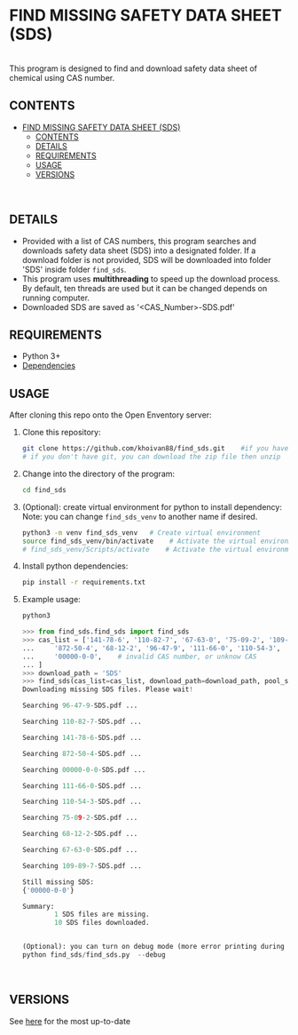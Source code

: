 # FIND MISSING SAFETY DATA SHEET (SDS) 
<br/>
This program is designed to find and download safety data sheet of chemical 
using CAS number.

<br/>


## CONTENTS
- [FIND MISSING SAFETY DATA SHEET (SDS)](#find-missing-safety-data-sheet-sds)
  - [CONTENTS](#contents)
  - [DETAILS](#details)
  - [REQUIREMENTS](#requirements)
  - [USAGE](#usage)
  - [VERSIONS](#versions)

<br/>

## DETAILS
- Provided with a list of CAS numbers, this program searches and downloads safety
data sheet (SDS) into a designated folder. If a download folder is not provided,
SDS will be downloaded into folder 'SDS' inside folder `find_sds`.
- This program uses **multithreading** to speed up the download process. By default,
ten threads are used but it can be changed depends on running computer.
- Downloaded SDS are saved as '<CAS_Number>-SDS.pdf'



## REQUIREMENTS

- Python 3+
- [Dependencies](requirements.txt)


## USAGE

After cloning this repo onto the Open Enventory server:

1. Clone this repository:
   
   ```bash
   git clone https://github.com/khoivan88/find_sds.git    #if you have git
   # if you don't have git, you can download the zip file then unzip
   ```

2. Change into the directory of the program:
   
   ```bash
   cd find_sds
   ```

3. (Optional): create virtual environment for python to install dependency:
   Note: you can change `find_sds_venv` to another name if desired.

   ```bash
   python3 -m venv find_sds_venv   # Create virtual environment
   source find_sds_venv/bin/activate    # Activate the virtual environment on Linux
   # find_sds_venv/Scripts/activate    # Activate the virtual environment on Windows
   ```

4. Install python dependencies:
   
   ```bash
   pip install -r requirements.txt
   ```

5. Example usage:
   
   ```bash
   python3
   ```

   ```python
   >>> from find_sds.find_sds import find_sds
   >>> cas_list = ['141-78-6', '110-82-7', '67-63-0', '75-09-2', '109-89-7',
   ...     '872-50-4', '68-12-2', '96-47-9', '111-66-0', '110-54-3',
   ...     '00000-0-0',    # invalid CAS number, or unknow CAS
   ... ]
   >>> download_path = 'SDS'
   >>> find_sds(cas_list=cas_list, download_path=download_path, pool_size=10)
   Downloading missing SDS files. Please wait!
   
   Searching 96-47-9-SDS.pdf ...
   
   Searching 110-82-7-SDS.pdf ...

   Searching 141-78-6-SDS.pdf ...

   Searching 872-50-4-SDS.pdf ...

   Searching 00000-0-0-SDS.pdf ...

   Searching 111-66-0-SDS.pdf ...

   Searching 110-54-3-SDS.pdf ...

   Searching 75-09-2-SDS.pdf ...

   Searching 68-12-2-SDS.pdf ...

   Searching 67-63-0-SDS.pdf ...

   Searching 109-89-7-SDS.pdf ...

   Still missing SDS:
   {'00000-0-0'}

   Summary:
           1 SDS files are missing.
           10 SDS files downloaded.


   (Optional): you can turn on debug mode (more error printing during search) using the following command:
   python find_sds/find_sds.py  --debug

   ```

<br/>


## VERSIONS
See [here](VERSION.md) for the most up-to-date
